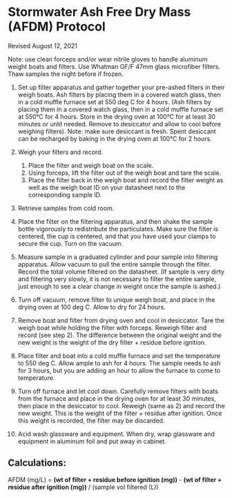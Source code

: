 # **Stormwater Ash Free Dry Mass (AFDM) Protocol**

Revised August 12, 2021


Note: use clean forceps and/or wear nitrile gloves to handle aluminum weight boats and filters. Use Whatman GF/F 47mm glass microfiber filters. Thaw samples the night before if frozen.


1. Set up filter apparatus and gather together your pre-ashed filters in their weigh boats. Ash filters by placing them in a covered watch glass, then in a cold muffle furnace set at 550 deg C for 4 hours. (Ash filters by placing them in a covered watch glass, then in a cold muffle furnace set at 550°C for 4 hours.  Store in the drying oven at 100°C for at least 30 minutes or until needed.  Remove to desiccator and allow to cool before weighing filters).  Note: make sure desiccant is fresh.  Spent desiccant can be recharged by baking in the drying oven at 100°C for 2 hours.

2. Weigh your filters and record.

   1. Place the filter and weigh boat on the scale.   
   2. Using forceps, lift the filter out of the weigh boat and tare the scale.   
   3. Place the filter back in the weigh boat and record the filter weight as well as the weigh boat ID on your datasheet next to the corresponding sample ID.   

3. Retrieve samples from cold room.

4. Place the filter on the filtering apparatus, and then shake the sample bottle vigorously to redistribute the particulates. Make sure the filter is centered, the cup is centered, and that you have used your clamps to secure the cup. Turn on the vacuum.

5. Measure sample in a graduated cylinder and pour sample into filtering apparatus. Allow vacuum to pull the entire sample through the filter. Record the total volume filtered on the datasheet. (If sample is very dirty and filtering very slowly, it is not necessary to filter the entire sample, just enough to see a clear change in weight once the sample is ashed.)

6. Turn off vacuum, remove filter to unique weigh boat, and place in the drying oven at 100 deg C. Allow to dry for 24 hours.

7. Remove boat and filter from drying oven and cool in desiccator. Tare the weigh boat while holding the filter with forceps. Reweigh filter and record (see step 2). The difference between the original weight and the new weight is the weight of the dry filter + residue before ignition.

8. Place filter and boat into a cold muffle furnace and set the temperature to 550 deg C. Allow ample to ash for 4 hours. The sample needs to ash for 3 hours, but you are adding an hour to allow the furnace to come to temperature.

9. Turn off furnace and let cool down. Carefully remove filters with boats from the furnace and place in the drying oven for at least 30 minutes, then place in the desiccator to cool. Reweigh (same as 2) and record the new weight. This is the weight of the filter + residue after ignition. Once this weight is recorded, the filter may be discarded.

10. Acid wash glassware and equipment. When dry, wrap glassware and equipment in aluminum foil and put away in cabinet.


## **Calculations:**

AFDM (mg/L) = **(wt of filter + residue before ignition (mg))** - **(wt of filter + residue after ignition (mg))** / (sample vol filtered (L))